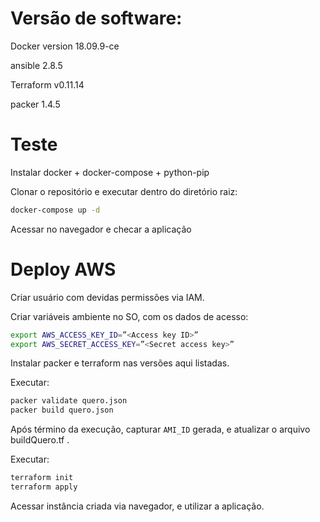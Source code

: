 # Versão de software:

Docker version 18.09.9-ce

ansible 2.8.5

Terraform v0.11.14

packer 1.4.5

# Teste

Instalar docker + docker-compose + python-pip

Clonar o repositório e executar dentro do diretório raiz:

```bash
docker-compose up -d
``` 

Acessar no navegador e checar a aplicação


# Deploy AWS
Criar usuário com devidas permissões via IAM.

Criar variáveis ambiente no SO, com os dados de acesso:
```bash
export AWS_ACCESS_KEY_ID=”<Access key ID>”
export AWS_SECRET_ACCESS_KEY=”<Secret access key>”
```

Instalar packer e terraform nas versões aqui listadas.

Executar:

```bash
packer validate quero.json
packer build quero.json
```

Após término da execução, capturar `AMI_ID` gerada, e atualizar o arquivo buildQuero.tf .

Executar:

```bash
terraform init
terraform apply
```

Acessar instância criada via navegador, e utilizar a aplicação.
